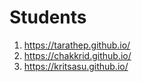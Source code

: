 # Students

1. https://tarathep.github.io/
2. https://chakkrid.github.io/
17. https://kritsasu.github.io/
